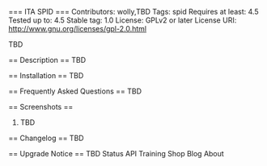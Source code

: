 === ITA SPID ===
Contributors: wolly,TBD
Tags: spid
Requires at least: 4.5
Tested up to: 4.5
Stable tag: 1.0
License: GPLv2 or later
License URI: http://www.gnu.org/licenses/gpl-2.0.html

TBD

== Description ==
TBD

== Installation ==
TBD

== Frequently Asked Questions ==
TBD

== Screenshots ==
1. TBD

== Changelog ==
TBD

== Upgrade Notice ==
TBD
Status API Training Shop Blog About
